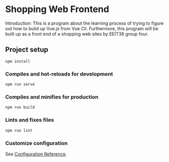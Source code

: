 #  Shopping Web Frontend
Introduction:
This is a program about the learning process of trying to figure out how to bulid up Vue.js from Vue Cli. Furthermore, this program will be built up as a front end of a shopping web sites by EEIT36 group four.

## Project setup
```
npm install
```

### Compiles and hot-reloads for development
```
npm run serve
```

### Compiles and minifies for production
```
npm run build
```

### Lints and fixes files
```
npm run lint
```

### Customize configuration
See [Configuration Reference](https://cli.vuejs.org/config/).
